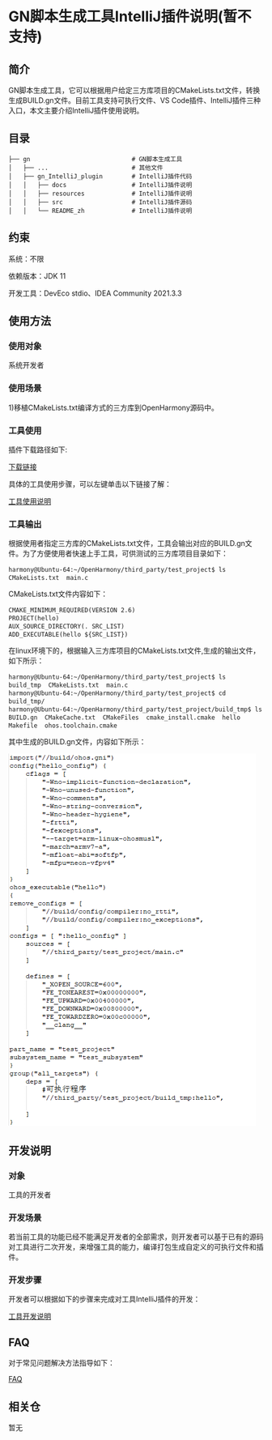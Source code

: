 # GN脚本生成工具IntelliJ插件说明(暂不支持)

## 简介

GN脚本生成工具，它可以根据用户给定三方库项目的CMakeLists.txt文件，转换生成BUILD.gn文件。目前工具支持可执行文件、VS Code插件、IntelliJ插件三种入口，本文主要介绍IntelliJ插件使用说明。

## 目录 

	├── gn                            # GN脚本生成工具
	│   ├── ...                       # 其他文件
	│   ├── gn_IntelliJ_plugin        # IntelliJ插件代码
	│   │   ├── docs                  # IntelliJ插件说明
	│   │   ├── resources             # IntelliJ插件说明
	│   │   ├── src    				  # IntelliJ插件源码
	│   │   └── README_zh             # IntelliJ插件说明

## 约束 

系统：不限

依赖版本：JDK 11

开发工具：DevEco stdio、IDEA Community 2021.3.3

## 使用方法 

### 使用对象

系统开发者

### 使用场景

1)移植CMakeLists.txt编译方式的三方库到OpenHarmony源码中。

### 工具使用

插件下载路径如下:

[下载链接](暂无)

具体的工具使用步骤，可以左键单击以下链接了解：

[工具使用说明](https://gitee.com/openharmony/napi_generator/tree/master/hdc/gn/gn_IntelliJ_plugin/docs/INSTRUCTION_ZH.md)

### 工具输出

根据使用者指定三方库的CMakeLists.txt文件，工具会输出对应的BUILD.gn文件。为了方便使用者快速上手工具，可供测试的三方库项目目录如下：

	harmony@Ubuntu-64:~/OpenHarmony/third_party/test_project$ ls
	CMakeLists.txt  main.c

CMakeLists.txt文件内容如下：

	CMAKE_MINIMUM_REQUIRED(VERSION 2.6)
	PROJECT(hello)
	AUX_SOURCE_DIRECTORY(. SRC_LIST)
	ADD_EXECUTABLE(hello ${SRC_LIST})

在linux环境下的，根据输入三方库项目的CMakeLists.txt文件,生成的输出文件，如下所示：

	harmony@Ubuntu-64:~/OpenHarmony/third_party/test_project$ ls
	build_tmp  CMakeLists.txt  main.c
	harmony@Ubuntu-64:~/OpenHarmony/third_party/test_project$ cd build_tmp/
	harmony@Ubuntu-64:~/OpenHarmony/third_party/test_project/build_tmp$ ls
	BUILD.gn  CMakeCache.txt  CMakeFiles  cmake_install.cmake  hello  Makefile  ohos.toolchain.cmake

其中生成的BUILD.gn文件，内容如下所示：

![](../figures/build_file.png)

## 开发说明

### 对象

工具的开发者

### 开发场景

若当前工具的功能已经不能满足开发者的全部需求，则开发者可以基于已有的源码对工具进行二次开发，来增强工具的能力，编译打包生成自定义的可执行文件和插件。
       
### 开发步骤

开发者可以根据如下的步骤来完成对工具IntelliJ插件的开发：

[工具开发说明](https://gitee.com/openharmony/napi_generator/tree/master/hdc/gn/gn_IntelliJ_plugin/docs/DEVELOP_ZH.md)

## FAQ

对于常见问题解决方法指导如下：

[FAQ](https://gitee.com/openharmony/napi_generator/tree/master/hdc/gn/FAQ.md)

## 相关仓

暂无